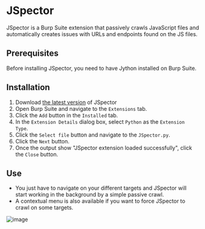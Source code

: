 # JSpector

JSpector is a Burp Suite extension that passively crawls JavaScript files and automatically creates issues with URLs and endpoints found on the JS files.

## Prerequisites

Before installing JSpector, you need to have Jython installed on Burp Suite.

## Installation

1.  Download [the latest version](https://github.com/hisxo/JSpector/releases) of JSpector
2.  Open Burp Suite and navigate to the `Extensions` tab.
3.  Click the `Add` button in the `Installed` tab.
4.  In the `Extension Details` dialog box, select `Python` as the `Extension Type`.
5.  Click the `Select file` button and navigate to the `JSpector.py`.
6.  Click the `Next` button.
7.  Once the output show "JSpector extension loaded successfully", click the `Close` button.

## Use

- You just have to navigate on your different targets and JSpector will start working in the background by a simple passive crawl.
- A contextual menu is also available if you want to force JSpector to crawl on some targets.

![image](https://user-images.githubusercontent.com/16657045/227887645-d63649cc-1ad9-4cc6-9deb-021645595721.png)
